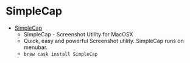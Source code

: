 # SimpleCap
- [SimpleCap](http://lakesoft.jp/simplecap-en/)
  -  SimpleCap - Screenshot Utility for MacOSX
  - Quick, easy and powerful Screenshot utility. SimpleCap runs on menubar.
  - `brew cask install SimpleCap`
